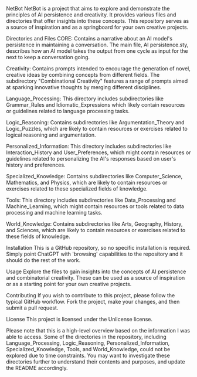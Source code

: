 
NetBot
NetBot is a project that aims to explore and demonstrate the principles of AI persistence and creativity. It provides various files and directories that offer insights into these concepts. This repository serves as a source of inspiration and as a springboard for your own creative projects.

Directories and Files
CORE: Contains a narrative about an AI model's persistence in maintaining a conversation. The main file, AI persistence.sty, describes how an AI model takes the output from one cycle as input for the next to keep a conversation going.

Creativity: Contains prompts intended to encourage the generation of novel, creative ideas by combining concepts from different fields. The subdirectory "Combinational Creativity" features a range of prompts aimed at sparking innovative thoughts by merging different disciplines.

Language_Processing: This directory includes subdirectories like Grammar_Rules and Idiomatic_Expressions which likely contain resources or guidelines related to language processing tasks.

Logic_Reasoning: Contains subdirectories like Argumentation_Theory and Logic_Puzzles, which are likely to contain resources or exercises related to logical reasoning and argumentation.

Personalized_Information: This directory includes subdirectories like Interaction_History and User_Preferences, which might contain resources or guidelines related to personalizing the AI's responses based on user's history and preferences.

Specialized_Knowledge: Contains subdirectories like Computer_Science, Mathematics, and Physics, which are likely to contain resources or exercises related to these specialized fields of knowledge.

Tools: This directory includes subdirectories like Data_Processing and Machine_Learning, which might contain resources or tools related to data processing and machine learning tasks.

World_Knowledge: Contains subdirectories like Arts, Geography, History, and Sciences, which are likely to contain resources or exercises related to these fields of knowledge.

Installation
This is a GitHub repository, so no specific installation is required. Simply point ChatGPT with 'browsing' capabilities to the repository and it should do the rest of the work.

Usage
Explore the files to gain insights into the concepts of AI persistence and combinatorial creativity. These can be used as a source of inspiration or as a starting point for your own creative projects.

Contributing
If you wish to contribute to this project, please follow the typical GitHub workflow. Fork the project, make your changes, and then submit a pull request.

License
This project is licensed under the Unlicense license.

Please note that this is a high-level overview based on the information I was able to access. Some of the directories in the repository, including Language_Processing, Logic_Reasoning, Personalized_Information, Specialized_Knowledge, Tools, and World_Knowledge, could not be explored due to time constraints. You may want to investigate these directories further to understand their contents and purposes, and update the README accordingly​.